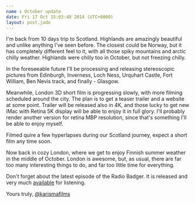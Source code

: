 ```yaml
---
name : October update
date: Fri 17 Oct 15:03:48 2014 (UTC+0000)
layout: post.jade
---
```


I'm back from 10 days trip to Scotland. Highlands are amazingly beautiful and unlike anything I've seen before. The closest could be Norway, but it has completely different feel to it, with all those spiky mountains and arctic chilly weather. Highlands were chilly too in October, but not freezing chilly.

In the foreseeable future I'll be processing and releasing stereoscopic pictures from Edinburgh, Inverness, Loch Ness, Urquhart Castle, Fort William, Ben Nevis track, and finally - Glasgow.

Meanwhile, London 3D short film is progressing slowly, with more filming scheduled around the city. The plan is to get a teaser trailer and a website at some point. Trailer will be released also in 4K, and those lucky to get new iMac with Retina 5K display will be able to enjoy it in full glory. I'll probably render another version for retina MBP resolution, since that's something I'll be able to enjoy myself.

Filmed quire a few hyperlapses during our Scotland journey, expect a short film any time soon.

Now back in cozy London, where we get to enjoy Finnish summer weather in the middle of October. London is awesome, but, as usual, there are far too many interesting things to do, and far too little time for everything.

Don't forget about the latest episode of the Radio Badger. It is released and very much [available](http://radiobadger.com/posts/2014-10-03.html) for listening.

Yours truly, [@karismafilms](https://twitter.com/karismafilms)
